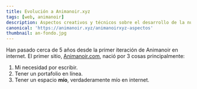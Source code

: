 ```yaml
---
title: Evolución a Animanoir.xyz
tags: [web, animanoir]
description: Aspectos creativos y técnicos sobre el desarrollo de la nueva versión de Animanoir web.
canonical: 'https://animanoir.xyz/animanoirxyz-aspectos'
thumbnail: an-fondo.jpg
---
```


Han pasado cerca de 5 años desde la primer iteración de Animanoir en internet. El primer sitio, [Animanoir.com](https://animanoir.com/), nació por 3 cosas principalmente:

1. Mi necesidad por escribir.
2. Tener un portafolio en línea.
3. Tener un espacio **mío**, verdaderamente mío en internet.
